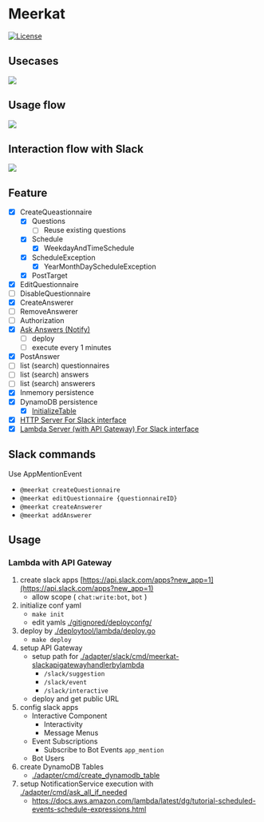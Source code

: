 Meerkat
=======

[![License](https://img.shields.io/badge/License-Apache%202.0-blue.svg)](https://opensource.org/licenses/Apache-2.0)

## Usecases

![](./doc/usecase_diagram.png)

## Usage flow

![](./doc/usage_flow.png)

## Interaction flow with Slack

![](./doc/interaction_flow_with_slack.png)

## Feature

- [x] CreateQueastionnaire
    - [x] Questions
        - [ ] Reuse existing questions
    - [x] Schedule
        - [x] WeekdayAndTimeSchedule
    - [x] ScheduleException
        - [x] YearMonthDayScheduleException
    - [x] PostTarget
- [x] EditQuestionnaire
- [ ] DisableQuestionnaire
- [x] CreateAnswerer
- [ ] RemoveAnswerer
- [ ] Authorization
- [x] [Ask Answers (Notify)](./adapter/cmd/ask_all_if_needed)
    - [ ] deploy
    - [ ] execute every 1 minutes
- [x] PostAnswer
- [ ] list (search) questionnaires
- [ ] list (search) answers
- [ ] list (search) answerers
- [x] Inmemory persistence
- [x] DynamoDB persistence
    - [x] [InitializeTable](./adapter/cmd/create_dynamodb_table)
- [x] [HTTP Server For Slack interface](./adapter/slack/cmd/meerkat-slackhttphandler)
- [x] [Lambda Server (with API Gateway) For Slack interface](./adapter/slack/cmd/meerkat-slackapigatewayhandlerbylambda)

## Slack commands

Use AppMentionEvent

- `@meerkat createQuestionnaire`
- `@meerkat editQuestionnaire {questionnaireID}`
- `@meerkat createAnswerer`
- `@meerkat addAnswerer`

## Usage

### Lambda with API Gateway

1. create slack apps [https://api.slack.com/apps?new_app=1](https://api.slack.com/apps?new_app=1)
    - allow scope ( `chat:write:bot`, `bot` )
2. initialize conf yaml
    - `make init`
    - edit yamls [./gitignored/deployconfg/](./gitignored/deployconfg/)
3. deploy by [./deploytool/lambda/deploy.go](./deploytool/lambda/deploy.go)
    - `make deploy`
4. setup API Gateway
    - setup path for [./adapter/slack/cmd/meerkat-slackapigatewayhandlerbylambda](./adapter/slack/cmd/meerkat-slackapigatewayhandlerbylambda/main.go)
        - `/slack/suggestion`
        - `/slack/event`
        - `/slack/interactive`
    - deploy and get public URL
5. config slack apps
    - Interactive Component
        - Interactivity
        - Message Menus
    - Event Subscriptions
        - Subscribe to Bot Events `app_mention`
    - Bot Users
6. create DynamoDB Tables
    - [./adapter/cmd/create_dynamodb_table](./adapter/cmd/create_dynamodb_table)
7. setup NotificationService execution with [./adapter/cmd/ask_all_if_needed](./adapter/cmd/ask_all_if_needed)
    - https://docs.aws.amazon.com/lambda/latest/dg/tutorial-scheduled-events-schedule-expressions.html

